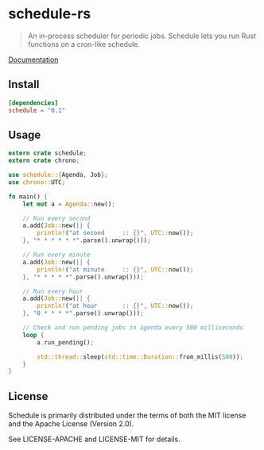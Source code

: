 # schedule-rs
> An in-process scheduler for periodic jobs. Schedule lets you run Rust functions on a cron-like schedule.

[Documentation](https://docs.rs/schedule)

## Install

```toml
[dependencies]
schedule = "0.1"
```

## Usage

```rust
extern crate schedule;
extern crate chrono;

use schedule::{Agenda, Job};
use chrono::UTC;

fn main() {
    let mut a = Agenda::new();

    // Run every second
    a.add(Job::new(|| {
        println!("at second     :: {}", UTC::now());
    }, "* * * * * *".parse().unwrap()));

    // Run every minute
    a.add(Job::new(|| {
        println!("at minute     :: {}", UTC::now());
    }, "* * * * *".parse().unwrap()));

    // Run every hour
    a.add(Job::new(|| {
        println!("at hour       :: {}", UTC::now());
    }, "0 * * * *".parse().unwrap()));

    // Check and run pending jobs in agenda every 500 milliseconds
    loop {
        a.run_pending();

        std::thread::sleep(std::time::Duration::from_millis(500));
    }
}
```

## License

Schedule is primarily distributed under the terms of both the MIT license and the Apache License (Version 2.0).

See LICENSE-APACHE and LICENSE-MIT for details.

